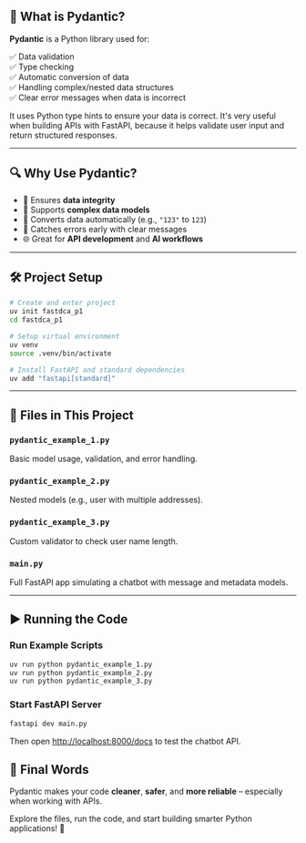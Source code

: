 ## 📘 What is Pydantic?

**Pydantic** is a Python library used for:

✅ Data validation  
✅ Type checking  
✅ Automatic conversion of data  
✅ Handling complex/nested data structures  
✅ Clear error messages when data is incorrect  

It uses Python type hints to ensure your data is correct. It's very useful when building APIs with FastAPI, because it helps validate user input and return structured responses.

---

## 🔍 Why Use Pydantic?

- 🔐 Ensures **data integrity**
- 🧠 Supports **complex data models**
- 🔄 Converts data automatically (e.g., `"123"` to `123`)
- 🚫 Catches errors early with clear messages
- 🌐 Great for **API development** and **AI workflows**

---

## 🛠️ Project Setup

```bash
# Create and enter project
uv init fastdca_p1
cd fastdca_p1

# Setup virtual environment
uv venv
source .venv/bin/activate

# Install FastAPI and standard dependencies
uv add "fastapi[standard]"
```

---

## 📂 Files in This Project

### `pydantic_example_1.py`
Basic model usage, validation, and error handling.

### `pydantic_example_2.py`
Nested models (e.g., user with multiple addresses).

### `pydantic_example_3.py`
Custom validator to check user name length.

### `main.py`
Full FastAPI app simulating a chatbot with message and metadata models.

---

## ▶️ Running the Code

### Run Example Scripts

```bash
uv run python pydantic_example_1.py
uv run python pydantic_example_2.py
uv run python pydantic_example_3.py
```

### Start FastAPI Server

```bash
fastapi dev main.py
```

Then open [http://localhost:8000/docs](http://localhost:8000/docs) to test the chatbot API.

## 🙌 Final Words

Pydantic makes your code **cleaner**, **safer**, and **more reliable** – especially when working with APIs.

Explore the files, run the code, and start building smarter Python applications! 🎉
